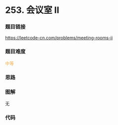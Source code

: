 # 253. 会议室 II

### 题目链接

https://leetcode-cn.com/problems/meeting-rooms-ii

### 题目难度

<font color=#F0AD4E>中等</font>

### 思路



### 图解

无

### 代码

```python
```